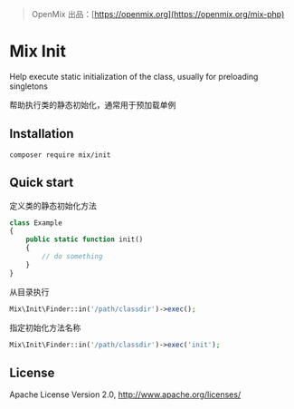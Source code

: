 > OpenMix 出品：[https://openmix.org](https://openmix.org/mix-php)

# Mix Init

Help execute static initialization of the class, usually for preloading singletons

帮助执行类的静态初始化，通常用于预加载单例

## Installation

```
composer require mix/init
```

## Quick start

定义类的静态初始化方法

```php
class Example
{
    public static function init()
    {
        // do something
    }
}
```

从目录执行

```php
Mix\Init\Finder::in('/path/classdir')->exec();
```

指定初始化方法名称

```php
Mix\Init\Finder::in('/path/classdir')->exec('init');
```

## License

Apache License Version 2.0, http://www.apache.org/licenses/
